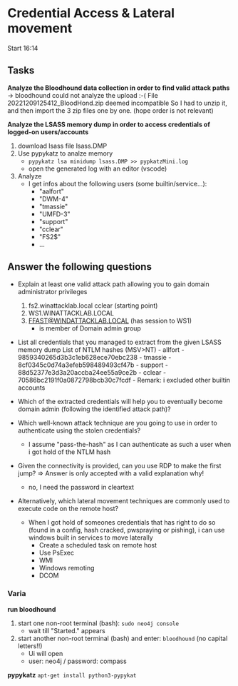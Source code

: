 # Credential Access & Lateral movement

Start 16:14




## Tasks
**Analyze the Bloodhound data collection in order to find valid attack paths**
-> bloodhound could not analyze the upload :-( File 20221209125412_BloodHond.zip deemed incompatible
So I had to unzip it, and then import the 3 zip files one by one. (hope order is not relevant)



**Analyze the LSASS memory dump in order to access credentials of logged-on users/accounts**
1. download lsass file lsass.DMP
2. Use pypykatz to analze memory
    - `pypykatz lsa minidump lsass.DMP >> pypkatzMini.log`
    - open the generated log with an editor (vscode)
3. Analyze
    - I get infos about the following users (some builtin/service...):
        - "aalfort"
        - "DWM-4"
        - "tmassie"
        - "UMFD-3"
        - "support"
        - "cclear"
        - "FS2$"
        - ...
## Answer the following questions
- Explain at least one valid attack path allowing you to gain domain administrator privileges

    1. fs2.winattacklab.local cclear (starting point)
    2. WS1.WINATTACKLAB.LOCAL
    3. FFAST@WINDATTACKLAB.LOCAL (has session to WS1)
        - is member of Domain admin group
- List all credentials that you managed to extract from the given LSASS memory dump
    List of NTLM hashes  (MSV>NT)
        - allfort
            - 9859340265d3b3c1eb628ece70ebc238
        - tmassie
            - 8cf0345c0d74a3efeb598489493cf47b
        - support
            - 88d52377e3d3a20accba24ee55a9ce2b
        - cclear
            - 70586bc2191f0a0872798bcb30c7fcdf
        - Remark: i excluded other builtin accounts
- Which of the extracted credentials will help you to eventually become domain admin (following the identified attack path)?
- Which well-known attack technique are you going to use in order to authenticate using the stolen credentials?
    - I assume "pass-the-hash" as I can authenticate as such a user when i got hold of the NTLM hash
- Given the connectivity is provided, can you use RDP to make the first jump? => Answer is only accepted with a valid explanation why!
    - no, I need the password in cleartext    
- Alternatively, which lateral movement techniques are commonly used to execute code on the remote host?
    - When I got hold of someones credentials that has right to do so (found in a config, hash cracked, pwspraying or pishing), i can use windows built in services to move laterally
        - Create a scheduled task on remote host
        - Use PsExec
        - WMI
        - Windows remoting
        - DCOM



### Varia
**run bloodhound**
1. start one non-root terminal (bash): `sudo neo4j console` 
    - wait till "Started." appears
2. start another non-root terminal (bash) and enter: `bloodhound`  (no capital letters!!)
    - Ui will open
    - user: neo4j / password: compass

**pypykatz**
`apt-get install python3-pypykat`